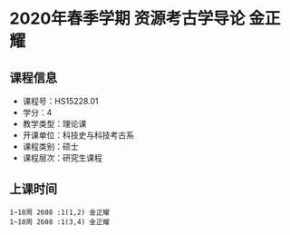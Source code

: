 # 2020年春季学期 资源考古学导论 金正耀






## 课程信息

- 课程号：HS15228.01
- 学分：4
- 教学类型：理论课
- 开课单位：科技史与科技考古系
- 课程类别：硕士
- 课程层次：研究生课程

## 上课时间

```
1~18周 2608 :1(1,2) 金正耀
1~18周 2608 :1(3,4) 金正耀
```

